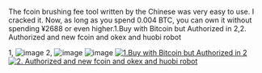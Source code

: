 
The fcoin brushing fee tool written by the Chinese was very easy to use. I cracked it. Now, as long as you spend 0.004 BTC, you can own it without spending  ¥2688 or even higher.1.Buy with Bitcoin  but Authorized in 2,2. Authorized and new fcoin and okex and huobi robot


1,
![image]( https://github.com/luxianyou/fcoin/blob/master/effect.png)
2,
![image]( https://github.com/luxianyou/fcoin/blob/master/(8L%5BA)V1OHRP(3W%25GP)5H4E.png)
![image]( https://github.com/luxianyou/fcoin/blob/master/use.png)
<a href="http://satoshibox.com/47ko3y6ieh7jszncv7mzftk2" class="satoshibox-link"><img src="https://satoshibox.com/img/button-bitcoin.svg" alt="1.Buy with Bitcoin  but Authorized in 2"></a>
<a href="http://satoshibox.com/pd345sx767t3wbpjns5o4zj5" class="satoshibox-link"><img src="https://satoshibox.com/img/button-bitcoin.svg" alt="2. Authorized and new fcoin and okex and huobi robot"></a>
